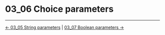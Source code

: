 # 03_06 Choice parameters

<!-- FooterStart -->
---
[← 03_05 String parameters](../03_05_string_parameters/README.md) | [03_07 Boolean parameters →](../03_07_boolean_parameters/README.md)
<!-- FooterEnd -->
